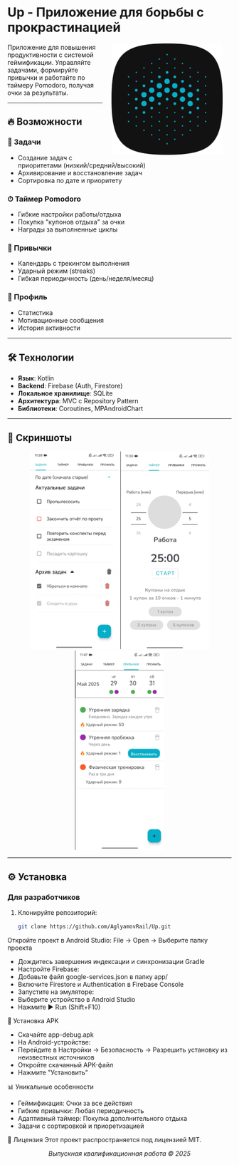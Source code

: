# Up - Приложение для борьбы с прокрастинацией

<img src="screenshots/logo.png" width="250" align="right" hspace="20">


Приложение для повышения продуктивности с системой геймификации. Управляйте задачами, формируйте привычки и работайте по таймеру Pomodoro, получая очки за результаты.

---

## 🔥 Возможности

### 📝 Задачи
- Создание задач с приоритетами (низкий/средний/высокий)
- Архивирование и восстановление задач
- Сортировка по дате и приоритету

### ⏱ Таймер Pomodoro
- Гибкие настройки работы/отдыха
- Покупка "купонов отдыха" за очки
- Награды за выполненные циклы

### 🔄 Привычки
- Календарь с трекингом выполнения
- Ударный режим (streaks)
- Гибкая периодичность (день/неделя/месяц)

### 👤 Профиль
- Статистика
- Мотивационные сообщения
- История активности

---

## 🛠 Технологии
- **Язык**: Kotlin  
- **Backend**: Firebase (Auth, Firestore)  
- **Локальное хранилище**: SQLite  
- **Архитектура**: MVC с Repository Pattern
- **Библиотеки**: Coroutines, MPAndroidChart  

---

## 📸 Скриншоты
<div align="center">
  <img src="screenshots/tasks.png" width="200" alt="Задачи">
  <img src="screenshots/timer.png" width="200" alt="Таймер">
  <img src="screenshots/habits.png" width="200" alt="Привычки">
</div>

---

## ⚙️ Установка
### Для разработчиков
1. Клонируйте репозиторий:
   ```bash
   git clone https://github.com/AglyamovRail/Up.git
Откройте проект в Android Studio:
File → Open → Выберите папку проекта
- Дождитесь завершения индексации и синхронизации Gradle
- Настройте Firebase:
- Добавьте файл google-services.json в папку app/
- Включите Firestore и Authentication в Firebase Console
- Запустите на эмуляторе:
- Выберите устройство в Android Studio
- Нажмите ▶ Run (Shift+F10)

📲 Установка APK
- Скачайте app-debug.apk
- На Android-устройстве:
- Перейдите в Настройки → Безопасность → Разрешить установку из неизвестных источников
- Откройте скачанный APK-файл
- Нажмите "Установить"

📊 Уникальные особенности
- Геймификация: Очки за все действия
- Гибкие привычки: Любая периодичность
- Адаптивный таймер: Покупка дополнительного отдыха
- Задачи с сортировкой и приоретизацией

📜 Лицензия
Этот проект распространяется под лицензией MIT.

<div align="center"> <i>Выпускная квалификационная работа © 2025</i> </div>
